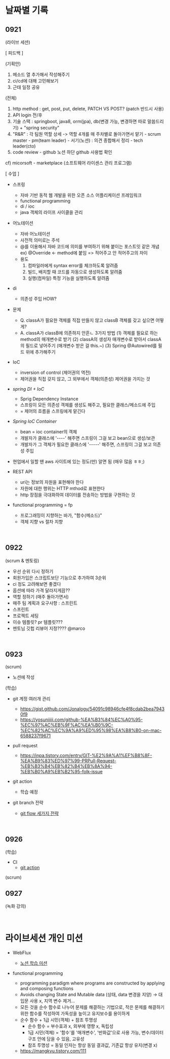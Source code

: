 # 날짜별 기록

## 0921
(라이브 세션)

[ 피드백 ]

(기획안)
1. 메소드 열 추가해서 작성해주기
2. ci/cd에 대해 고민해보기
3. 근태 일정 공유

(전체)
1. http method : get, post, put, delete, PATCH VS POST? (patch 반드시 사용)
2. API login 전/후
3. 기술 스택 : springboot, java8, orm(jpa), db(변경 가능, 변경하면 따로 말씀드리기)
			+ "spring security"
4. "R&R" : 각 팀원 역할 상세 -> 역할 4개를 매 주차별로 돌아가면서 맡기
			- scrum master
			- pm(team leader)
			- 서기(노션) : 의견 종합해서 정리
			- tech leader(cto)
5. code review - github
	노션 하단 github 사용법 확인


cf) micorsoft - marketplace (소프트웨어 라이센스 관리 프로그램)



[ 수업 ]
* 스프링
  - 자바 기반 동적 웹 개발을 위한 오픈 소스 어플리케이션 프레임워크
  - functional programming
  - di / ioc
  - java 객체의 라이프 사이클을 관리

* 어노테이션
  - 자바 어노테이션
  - 사전적 의미로는 주석
  - @를 이용해서 자바 코드에 의미를 부여하기 위해 붙이는 포스트잇 같은 개념
	ex) @Override <- method에 붙임
		=> 적어주고 안 적어주고의 차이
  - 용도
	1) 컴파일러에게 syntax error를 체크하도록 알려줌
	2) 빌드, 배치할 때 코드를 자동으로 생성하도록 알려줌
	3) 실행(컴파일) 특정 기능을 실행하도록 알려줌

* di
  - 의존성 주입 HOW?

* 문제
  - Q. classA가 필요한 객체를 직접 만들지 않고 classB 객체를 갖고 싶으면 어떻게?
  - A. classA가 classB에 의존하지 안흔ㄴ 3가지 방법
	(1) 객체를 필요로 하는 method의 매개변수로 받기
	(2) classA의 생성자 매개변수로 받아서 classA의 필드로 넣어주기 (매개변수 받은 걸 this.~)
	(3) Spring @Autowired를 필드 위에 추가해주기

* IoC
  - inversion of control (제어권의 역전)
  - 제어권을 직접 갖지 않고, 그 외부에서 객체(의존성) 제어권을 가지는 것

* *spring DI + IoC*
  - Sprig Dependency Instance
  - 스프링이 모든 의존성 객체를 생성도 해주고, 필요한 클래스/메소드에 주입
  - = 제어의 흐름을 스프링에게 맡긴다

* *Spring IoC Container*
  - bean = ioc container의 객체
  - 개발자가 클래스에 '----' 해주면 스프링이 그걸 보고 bean으로 생성/보관
  - 개발자가 그 객체가 필요한 클래스에 '-----' 해주면, 스프링이 그걸 보고 의존성 주입

- 현업에서 일할 땐 aws 사이트에 있는 정도(만) 알면 됨 (매우 많음 ㅎㅎ;)

* REST API
  - uri는 정보의 자원을 표현해야 한다
  - 자원에 대한 행위는 HTTP mthod로 표현한다
  - http 장점을 극대화하여 데이터를 전송하는 방법을 구현하는 것

* functional programming = fp
  - 프로그래밍이 지향하는 바가, "함수(메소드)"
  - 객체 지향 vs 절차 지향

</br>


## 0922
(scrum & 멘토링)
- 우선 순위 다시 정하기
- 회원가입은 스크립트보단 기능으로 추가하여 3순위
- ci 정도 고려해보면 좋겠다
- 옵션에 따라 가격 달라지게끔??
- 역할 정하기 (매주 돌아가면서)
- 매주 팀 계획과 요구사항 : 스프린트
- 스프린트
- 프로젝트 세팅
- 이슈 템플릿? pr 템플릿???
- 멘토님 깃헙 리뷰어 지정???? @marco

</br>

## 0923
(scrum)
- 노션에 작성

(학습)
* git 계정 여러개 관리
	- https://gist.github.com/Jonalogy/54091c98946cfe4f8cdab2bea79430f9
	- https://yosuniiiii.com/github-%EA%B3%84%EC%A0%95-%EC%97%AC%EB%9F%AC%EA%B0%9C-%EC%82%AC%EC%9A%A9%ED%95%98%EA%B8%B0-on-mac-6588237f9671

* pull request
	- https://inpa.tistory.com/entry/GIT-%E2%9A%A1%EF%B8%8F-%EA%B9%83%ED%97%99-PRPull-Request-%EB%B3%B4%EB%82%B4%EB%8A%94-%EB%B0%A9%EB%B2%95-folk-issue

* git action
	- 학습 예정

* git branch 전략
	- [git flow 세가지 전략](https://ujuc.github.io/2015/12/16/git-flow-github-flow-gitlab-flow/)

</br>

## 0926
(학습)
* CI
	- [git action](https://insight-bgh.tistory.com/m/473)

(scrum)


## 0927
(녹화 강의)


</br>

# 라이브세션 개인 미션

* WebFlux
	- [노션 학습 미션](https://www.notion.so/prgrms/5c622ce04dc54082a35b2428cd436626?v=0f5c73169d394488a16d22ab5b42d5d7&p=756db898758f41a1b37fdf034a0cd963&pm=s)
	
* functional programming
	- programming paradigm where programs are constructed by applying and composing functions
	- Avoids changing State and Mutable data (상태, data 변경을 지양) -> 대입문 사용 x, 지역 변수 제거...
	- 모든 것을 순수 함수로 나누어 문제를 해결하는 기법으로, 작은 문제를 해결하기 위한 함수를 작성하여 가독성을 높이고 유지보수를 용이하게
	- 순수 함수 + 1급 시민(객체) + 참조 투명성
		- 순수 함수 = 부수효과 x, 외부에 영향 x, 독립성
		- 1급 시민(객체) = '함수'를 '매개변수', '반화값'으로 사용 가능, 변수/데이터 구조 안에 담을 수 있음, 고유성
		- 참조 투명성 = 동일 인자는 항상 동일 결과값, 기존값 항상 유지(변경 x)
	- https://mangkyu.tistory.com/111

</br>
